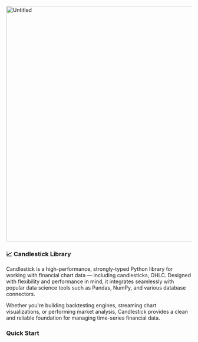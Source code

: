 <img width="1280" height="640" alt="Untitled" src="https://github.com/user-attachments/assets/23226603-89aa-4819-a11b-1e902a5d2da4" />

### 📈 Candlestick Library
Candlestick is a high-performance, strongly-typed Python library for working with financial chart data — including candlesticks, OHLC. Designed with flexibility and performance in mind, it integrates seamlessly with popular data science tools such as Pandas, NumPy, and various database connectors.

Whether you're building backtesting engines, streaming chart visualizations, or performing market analysis, Candlestick provides a clean and reliable foundation for managing time-series financial data.

### Quick Start
